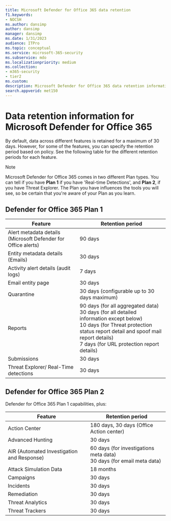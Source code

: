 ```yaml
---
title: Microsoft Defender for Office 365 data retention
f1.keywords:
- NOCSH
ms.author: dansimp
author: dansimp
manager: dansimp
ms.date: 1/31/2023
audience: ITPro
ms.topic: conceptual
ms.service: microsoft-365-security
ms.subservice: mdo
ms.localizationpriority: medium
ms.collection:
- m365-security
- tier2
ms.custom: 
description: Microsoft Defender for Office 365 data retention informationThreat Explorer/ Real-Time detections 
search.appverid: met150
---
```


# Data retention information for Microsoft Defender for Office 365

By default, data across different features is retained for a maximum of 30 days. However, for some of the features, you can specify the retention period based on policy. See the following table for the different retention periods for each feature.

> [!NOTE]
> Microsoft Defender for Office 365 comes in two different Plan types. You can tell if you have **Plan 1** if you have 'Real-time Detections', and **Plan 2**, if you have Threat Explorer. The Plan you have influences the tools you will see, so be certain that you're aware of your Plan as you learn.

## Defender for Office 365 Plan 1

|Feature|Retention period|
|---|---|
|Alert metadata details (Microsoft Defender for Office alerts) | 90 days |
|Entity metadata details (Emails) | 30 days |
|Activity alert details (audit logs) | 7 days |
|Email entity page | 30 days |
|Quarantine | 30 days (configurable up to 30 days maximum) |
|Reports | 90 days (for all aggregated data) <br>30 days (for all detailed information except below) <br> 10 days (for Threat protection status report detail and spoof mail report details) <br> 7 days (for URL protection report details) <br>
|Submissions | 30 days |
|Threat Explorer/ Real-Time detections | 30 days |

## Defender for Office 365 Plan 2

Defender for Office 365 Plan 1 capabilities, plus:

|Feature|Retention period|
|---|---|
|Action Center | 180 days, 30 days (Office Action center)   |
|Advanced Hunting | 30 days |
|AIR (Automated Investigation and Response) | 60 days (for investigations meta data)<br> 30 days (for email meta data)  |
|Attack Simulation Data | 18 months |
|Campaigns | 30 days |
|Incidents | 30 days|
|Remediation | 30 days |
|Threat Analytics | 30 days |
|Threat Trackers | 30 days |
